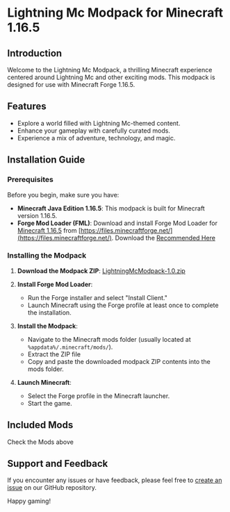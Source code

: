 # Lightning Mc Modpack for Minecraft 1.16.5

## Introduction

Welcome to the Lightning Mc Modpack, a thrilling Minecraft experience centered around Lightning Mc and other exciting mods. This modpack is designed for use with Minecraft Forge 1.16.5.

## Features

- Explore a world filled with Lightning Mc-themed content.
- Enhance your gameplay with carefully curated mods.
- Experience a mix of adventure, technology, and magic.

## Installation Guide

### Prerequisites

Before you begin, make sure you have:

- **Minecraft Java Edition 1.16.5**: This modpack is built for Minecraft version 1.16.5.
- **Forge Mod Loader (FML)**: Download and install Forge Mod Loader for [Minecraft 1.16.5](https://files.minecraftforge.net/net/minecraftforge/forge/index_1.16.5.html) from [https://files.minecraftforge.net/](https://files.minecraftforge.net/).
Download the [Recommended Here](https://maven.minecraftforge.net/net/minecraftforge/forge/1.16.5-36.2.34/forge-1.16.5-36.2.34-installer.jar)

### Installing the Modpack

1. **Download the Modpack ZIP**: [LightningMcModpack-1.0.zip](#)

2. **Install Forge Mod Loader**:
   - Run the Forge installer and select "Install Client."
   - Launch Minecraft using the Forge profile at least once to complete the installation.

3. **Install the Modpack**:
   - Navigate to the Minecraft mods folder (usually located at `%appdata%/.minecraft/mods/`).
   - Extract the ZIP file
   - Copy and paste the downloaded modpack ZIP contents into the mods folder.

4. **Launch Minecraft**:
   - Select the Forge profile in the Minecraft launcher.
   - Start the game.

## Included Mods
Check the Mods above

## Support and Feedback

If you encounter any issues or have feedback, please feel free to [create an issue](#) on our GitHub repository.

Happy gaming!
